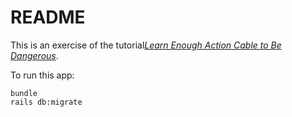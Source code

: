 # README

This is an exercise of the tutorial[*Learn Enough Action Cable to Be Dangerous*](https://www.learnenough.com/action-cable-tutorial).

To run this app:
```
bundle
rails db:migrate
